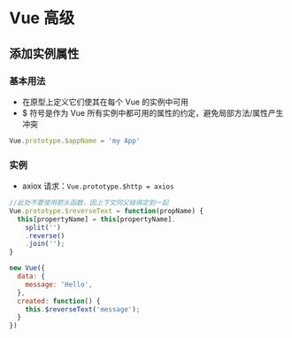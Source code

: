 # Vue 高级

## 添加实例属性

### 基本用法

* 在原型上定义它们使其在每个 Vue 的实例中可用
* $ 符号是作为 Vue 所有实例中都可用的属性的约定，避免局部方法/属性产生冲突

```js
Vue.prototype.$appName = 'my App'
```

### 实例

* axiox 请求：`Vue.prototype.$http = axios`

```js
//此处不要使用箭头函数，因上下文同父级绑定到一起
Vue.prototype.$reverseText = function(propName) { 
  this[propertyName] = this[propertyName].
    split('')
    .reverse()
    .join('');
}

new Vue({
  data: {
    message: 'Hello',
  },
  created: function() {
    this.$reverseText('message');
  }
})
```

